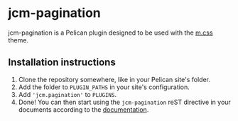 # jcm-pagination

jcm-pagination is a Pelican plugin designed to be used with the [m.css](https://mcss.mosra.cz/) theme.

## Installation instructions

1. Clone the repository somewhere, like in your Pelican site's folder.
2. Add the folder to `PLUGIN_PATHS` in your site's configuration.
3. Add `'jcm.pagination'` to `PLUGINS`.
4. Done! You can then start using the `jcm-pagination` reST directive in your documents according to the [documentation](https://williamjcm.ovh/coding/jcm-pagination/).